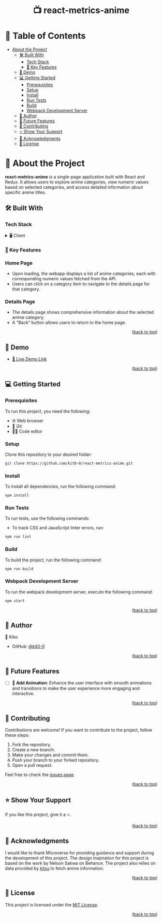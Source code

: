 <div align="center">
  <h1>📺 react-metrics-anime</h1>
</div>

<!-- TABLE OF CONTENTS -->

# 📖 Table of Contents

- [About the Project](#about-project)
  - [🛠️ Built With](#built-with)
    - [Tech Stack](#tech-stack)
    - [🔑 Key Features](#key-features)
  - [🚀 Demo](#live-demo)
  - [💻 Getting Started](#getting-started)
    - [Prerequisites](#prerequisites)
    - [Setup](#setup)
    - [Install](#install)
    - [Run Tests](#run-tests)
    - [Build](#build)
    - [Webpack Development Server](#webpack-development-server)
  - [👤 Author](#author)
  - [🔮 Future Features](#future-features)
  - [🤝 Contributing](#contributing)
  - [⭐️ Show Your Support](#show-your-support)
  - [🙏 Acknowledgments](#acknowledgments)
  - [📝 License](#license)

# 📖 About the Project <a name="about-project"></a>

**react-metrics-anime** is a single-page application built with React and Redux. It allows users to explore anime categories, view numeric values based on selected categories, and access detailed information about specific anime titles.

## 🛠️ Built With <a name="built-with"></a>

### Tech Stack <a name="tech-stack"></a>

<details>
  <summary>🖥️ Client</summary>
  <ul>
    <li><a href="https://reactjs.org/">React</a></li>
    <li><a href="https://redux.js.org/">Redux</a></li>
    <li><a href="https://reactrouter.com/">React Router</a></li>
    <li><a href="https://axios-http.com/">Axios</a></li>
    <li><a href="https://tailwindcss.com/">Tailwind CSS</a></li> 
  </ul>
</details>


<!-- FEATURES -->

### 🔑 Key Features <a name="key-features"></a>

### Home Page

- Upon loading, the webapp displays a list of anime categories, each with corresponding numeric values fetched from the API.
- Users can click on a category item to navigate to the details page for that category.

### Details Page

- The details page shows comprehensive information about the selected anime category.
- A "Back" button allows users to return to the home page.

<p align="right">(<a href="#readme-top">back to top</a>)</p>

<!-- LIVE DEMO -->

## 🚀 Demo <a name="live-demo"></a>

- [🔗 Live Demo Link](https://kit0-0.github.io/react-metrics-anime/)

<p align="right">(<a href="#readme-top">back to top</a>)</p>

<!-- GETTING STARTED -->

## 💻 Getting Started <a name="getting-started"></a>

### Prerequisites

To run this project, you need the following:

- 🌐 Web browser
- 🐙 Git
- 👨‍💻 Code editor

### Setup

Clone this repository to your desired folder:

```bash
git clone https://github.com/kit0-0/react-metrics-anime.git
```

### Install

To install all dependencies, run the following command:

```bash
npm install
```

### Run Tests

To run tests, use the following commands:

- To track CSS and JavaScript linter errors, run:
```bash
npm run lint
```

### Build

To build the project, run the following command:

```bash
npm run build
```

### Webpack Development Server

To run the webpack development server, execute the following command:

```bash
npm start
```

<p align="right">(<a href="#readme-top">back to top</a>)</p>

<!-- AUTHOR -->

## 👤 Author <a name="author"></a>

👤 Kiko

- GitHub: [@kit0-0](https://github.com/kit0-0)

<p align="right">(<a href="#readme-top">back to top</a>)</p>

<!-- FUTURE FEATURES -->

## 🔮 Future Features <a name="future-features"></a>

- [ ] 📱 **Add Animation**: Enhance the user interface with smooth animations and transitions to make the user experience more engaging and interactive.

<p align="right">(<a href="#readme-top">back to top</a>)</p>

<!-- CONTRIBUTING -->

## 🤝 Contributing <a name="contributing"></a>

Contributions are welcome! If you want to contribute to the project, follow these steps:

1. Fork the repository.
2. Create a new branch.
3. Make your changes and commit them.
4. Push your branch to your forked repository.
5. Open a pull request.

Feel free to check the [issues page](https://github.com/kit0-0/react-metrics-anime/issues).

<p align="right">(<a href="#readme-top">back to top</a>)</p>

<!-- SHOW YOUR SUPPORT -->

## ⭐️ Show Your Support <a name="show-your-support"></a>

If you like this project, give it a ⭐️.

<p align="right">(<a href="#readme-top">back to top</a>)</p>

<!-- ACKNOWLEDGEMENTS -->

## 🙏 Acknowledgments <a name="acknowledgments"></a>

I would like to thank Microverse for providing guidance and support during the development of this project. The design inspiration for this project is based on the work by Nelson Sakwa on Behance. The project also relies on data provided by [kitsu](https://kitsu.docs.apiary.io/) to fetch anime information.

<p align="right">(<a href="#readme-top">back to top</a>)</p>


<!-- LICENSE -->

## 📝 License <a name="license"></a>

This project is licensed under the [MIT License](./LICENSE).

<p align="right">(<a href="#readme-top">back to top</a>)</p>
